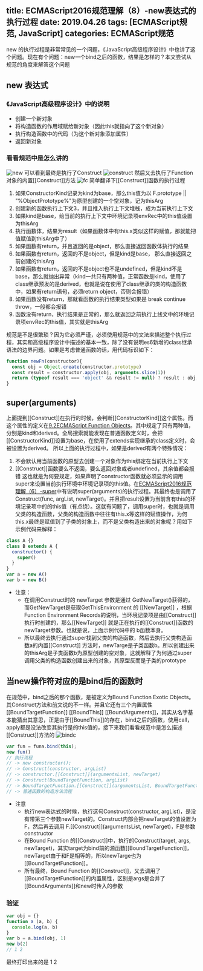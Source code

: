 title: ECMAScript2016规范理解（8）-new表达式的执行过程
date: 2019.04.26
tags: [ECMAScript规范, JavaScript]
categories: ECMAScript规范
---
new 的执行过程是非常常见的一个问题，《JavaScript高级程序设计》中也讲了这个问题。现在有个问题：new一个bind之后的函数，结果是怎样的？本文尝试从规范的角度来解答这个问题
<!--more-->
## new 表达式
### 《JavaScript高级程序设计》中的说明
  + 创建一个新对象
  + 将构造函数的作用域赋给新对象（因此this就指向了这个新对象）
  + 执行构造函数中的代码（为这个新对象添加属性）
  + 返回新对象

### 看看规范中是怎么讲的
![new](./new.png)
可以看到最终是执行了Construct
![construct](./construct.png)
然后又去执行了Function对象的内置[[Construct]]方法
![fc](./fc.png)
简单翻译下[[Construct]]函数的执行过程
1. 如果ConstructorKind记录为kind为base，那么this值为以 F.prototype || "%ObjectPrototype%"为原型创建的一个空对象，记为thisArg
2. 创建新的函数执行上下文3，并且推入执行上下文堆栈，成为当前执行上下文
3. 如果kind是base，给当前的执行上下文中环境记录项envRec中的this值设置为thisArg
4. 执行函数体，结果为result（如果函数体中有this.x类似这样的赋值，那就能把值赋值到thisArg中了）
5. 如果函数有return，并且返回的是object，那么直接返回函数体执行的结果
6. 如果函数有return，返回的不是object，但是kind是base， 那么直接返回之前创建的thisArg
7. 如果函数有return，返回的不是object也不是undefined，但是kind不是base，那么就抛出异常（kind一共只有两种值，正常函数是kind，使用了class继承预发的是derived，也就是说在使用了class继承的类的构造函数中，如果有return语句，必须return object，否则会报错）
8. 如果函数没有return，那就看函数的执行结果类型如果是 break continue throw，一般都会报错
9. 函数没有return，执行结果是正常的，那么就返回之前执行上线文中的环境记录项envRec的this值，其实就是thisArg

规范是不是很繁琐？因为它必须严谨，必须使用规范中的文法来描述整个执行过程，其实和高级程序设计中描述的基本一致，除了没有说明es6新增的class继承语法的边界问题。如果是考虑普通函数的话，用代码标识如下：
```javascript
function newFn(constructor){
  const obj = Object.create(constructor.prototype)
  const result = constructor.apply(obj, arguments.slice(1))
  return (typeof result === 'object' && result != null) ? result : obj;
}
```

## super(arguments)
上面提到[[Construct]]在执行的时候，会判断[[ConstructorKind]]这个属性。而这个属性的定义在[9.2ECMAScript Function Objects](https://tc39.github.io/ecma262/#sec-ecmascript-function-objects)。其中规定了只有两种值，分别是kind和derived。全局搜索就能发现在普通函数定义时，会把[[ConstructorKind]]设置为base，在使用了extends实现继承的class定义时，会被设置为derived。 所以上面的执行过程中，如果是derived有两个特殊情况：
  1. 不会默认用当前函数的原型去创建一个对象作为this绑定在当前执行上下文
  2. [[Construct]]函数要么不返回，要么返回对象或者undefined，其余值都会报错
这也就是为何要规定，如果声明了constructor函数就必须显示的调用super来设置当前执行环境中环境记录项的this值。在[ECMAScript2016规范理解（6）-super](http://xiaoxuehua.xyz/blog/2019/04/09/2019-04-09-ECMAScript2016%E8%A7%84%E8%8C%83%E7%90%86%E8%A7%A3%EF%BC%886%EF%BC%89-super/)中有说明super(arguments)的执行过程。其最终也是调用了Construct(func, argList, newTarget)。并且把result设置为当前含有this的环境记录项中的的this值（有点绕）。这就有问题了，调用super时，也就是调用父类的构造函数，父类的构造函数中往往有this.x等这样的赋值操作，为何this.x最终是赋值到了子类的对象上，而不是父类构造出来的对象呢？用如下示例代码来解释：
```javascript
class A {}
class B extends A {
  constructor() {
    super()
  }
}
var a = new A()
var b = new B()

```
* 注意：
  + 在调用Construct时的 newTarget 参数是通过 GetNewTarget()获得的，而GetNewTarget是获取GetThisEnvironment 的 [[NewTarget]] ，根据Function Environment Records的说明，当环境记录项是由[[Construct]]执行时创建的，那么[[NewTarget]] 就是正在执行的[[Construct]]函数的newTarget参数。也就是说，上面示例代码中的 b函数本身。
  + 所以最终去执行通过super找到父类的构造函数，然后去执行父类构造函数a的内置[[Construct]] 方法时，newTarge是子类函数b。所以创建出来的thisArg是子类函数b为原型创建的空对象，这就解释了为何通过super调用父类的构造函数创建出来的对象，其原型反而是子类的prototype


## 当new操作符对应的是bind后的函数时
在规范中，bind之后的那个函数，是被定义为Bound Function Exotic Objects。其Construct方法和前文说的不一样。并且它还有三个内置属性[[BoundTargetFunction]]	[[BoundThis]]	[[BoundArguments]]，其实从名字基本能猜出其意思，正是由于[[BoundThis]]的存在，bind之后的函数，使用call，apply都是没法改变其执行是的this值的，接下来我们看看规范中是怎么描述[[Construct]]方法的
![bindc](./bindc.png)
```javascript
var fun = funa.bind(this);
new fun()
// 执行流程
// -> new constructor();
// -> Construct(constructor, argList)
// -> constructor.[[Construct]](argumentsList, newTarget)
// -> Construct(BoundTargetFunction, argList)
// -> BoundTargetFunction.[[Construct]](argumentsList, BoundTargetFunction)
// -> 普通函数的构造方法流程
```
* 注意
  + 执行new表达式的时候，执行这句Construct(constructor, argList)，是没有带第三个参数newTarget的。Construct内部会把newTarget的值设置为F，然后再去调用 F.[[Construct]](argumentsList, newTarget)，F是参数constructor
  + 在Bound Function 的[[Construct]]中，执行的Construct(target, args, newTarget)，其实target为bind前的源函数[[BoundTargetFunction]]，newTarget由于和F是相等的，所以newTarge也为[[BoundTargetFunction]]。
  + 所有最终，Bound Function 的[[Construct]]，又去调用了[[BoundTargetFunction]]的内置属性，区别是args是合并了[[BoundArguments]]和new时传入的参数

### 验证
```javascript
var obj = {}
function a (a, b) {
  console.log(a, b)
}
var b = a.bind(obj, 1)
new b(2)
// 1 2
```
最终打印出来的是 1 2

